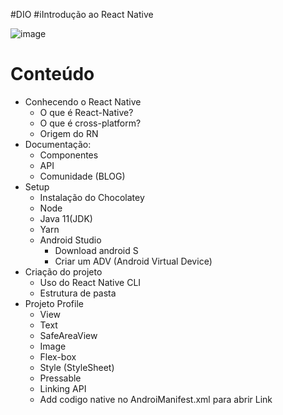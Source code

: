 #DIO
#iIntrodução ao React Native

![image](https://user-images.githubusercontent.com/80927757/171226303-3dda989c-4a92-4b28-bfd5-216028e54b30.png)

# Conteúdo
- Conhecendo o React Native
  - O que é React-Native?
  - O que é cross-platform?
  - Origem do RN
- Documentação:
  - Componentes
  - API
  - Comunidade (BLOG) 
- Setup
  - Instalação do Chocolatey
  - Node
  - Java 11(JDK)
  - Yarn
  - Android Studio
    - Download android S
    - Criar um ADV (Android Virtual Device)
- Criação do projeto
  - Uso do React Native CLI
  - Estrutura de pasta
- Projeto Profile
  - View
  - Text
  - SafeAreaView
  - Image
  - Flex-box
  - Style (StyleSheet)
  - Pressable       
  - Linking API
  - Add codigo native  no AndroiManifest.xml para abrir Link
